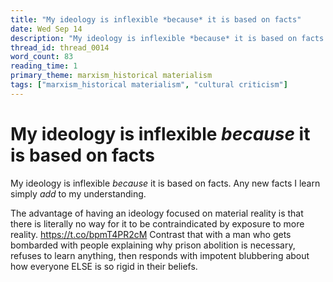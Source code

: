 ```yaml
---
title: "My ideology is inflexible *because* it is based on facts"
date: Wed Sep 14
description: "My ideology is inflexible *because* it is based on facts. Any new facts I learn simply *add* to my understanding."
thread_id: thread_0014
word_count: 83
reading_time: 1
primary_theme: marxism_historical materialism
tags: ["marxism_historical materialism", "cultural criticism"]
---
```


# My ideology is inflexible *because* it is based on facts

My ideology is inflexible *because* it is based on facts. Any new facts I learn simply *add* to my understanding.

The advantage of having an ideology focused on material reality is that there is literally no way for it to be contraindicated by exposure to more reality. https://t.co/bpmT4PR2cM Contrast that with a man who gets bombarded with people explaining why prison abolition is necessary, refuses to learn anything, then responds with impotent blubbering about how everyone ELSE is so rigid in their beliefs.